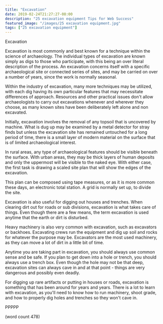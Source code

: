 ```yaml
---
title: "Excavation"
date: 2019-02-24T21:27:27-08:00
description: "25 excavation equipment Tips for Web Success"
featured_image: "/images/25 excavation equipment.jpg"
tags: ["25 excavation equipment"]
---
```


Excavation

Excavation is most commonly and best known for a
technique within the science of archaeology.  The
individual types of excavation are known simply
as digs to those who participate, with this being
an over literal description of the process.  An
excavation concerns itself with a specific 
archaeological site or connected series of sites,
and may be carried on over a number of years, since
the work is normally seasonal.

Within the industry of excavation, many more
techniques may be utilized, with each dig having
its own particular features that may necessitate
differences of approach.  Resources and other
practical issues don't allow archaeologists to carry
out excavations whenever and wherever they choose,
as many known sites have been deliberately left
alone and non excavated.

Initially, excavation involves the removal of any
topsoil that is uncovered by machine.  What is 
dug up may be examined by a metal detector for stray
finds but unless the excavation site has remained
untouched for a long period of time, there is a
small layer of modern material on the surface that
is of limited archaeological interest.

In rural areas, any type of archaeological features
should be visible beneath the surface.  With 
urban areas, they may be thick layers of human
deposits and only the uppermost will be visible to
the naked eye.  With either case, the first task
is drawing a scaled site plan that will show the
edges of the excavation.

This plan can be composed using tape measures, or
as it is more common these days, an electronic
total station.  A grid is normally set up, to 
divide the site.

Excavation is also useful for digging out houses 
and trenches.  When clearing dirt out for roads
or sub divisions, excavation is what takes care of
things.  Even though there are a few means, the
term excavation is used anytime that the earth or
dirt is disturbed.

Heavy machinery is also very common with excavation,
such as excavators or backhoes.  Excavating crews
run the equipment and dig up soil and rocks for
whatever the purpose may be.  Excavators are the
most used machinery, as they can move a lot of dirt
in a little bit of time.

Anytime you are taking part in excavation, you should
always use common sense and be safe.  If you plan 
to get down into a hole or trench, you should always
use a trench box.  Even though the hole may not
be that deep, excavation sites can always cave in
and at that point - things are very dangerous and
possibly even deadly.

For digging up rare artifacts or putting in houses
or roads, excavation is something that has been around
for years and years.  There is a lot to learn with
excavation, as you'll need to know how to run 
machinery, shoot grade, and how to properly dig 
holes and trenches so they won't cave in.

PPPPP

(word count 478)

